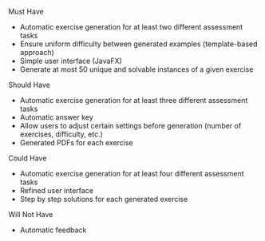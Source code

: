Must Have
 - Automatic exercise generation for at least two different assessment tasks
 - Ensure uniform difficulty between generated examples (template-based approach)
 - Simple user interface (JavaFX)
 - Generate at most 50 unique and solvable instances of a given exercise 

Should Have
 - Automatic exercise generation for at least three different assessment tasks
 - Automatic answer key
 - Allow users to adjust certain settings before generation (number of exercises, difficulty, etc.)
 - Generated PDFs for each exercise

Could Have
 - Automatic exercise generation for at least four different assessment tasks
 - Refined user interface
 - Step by step solutions for each generated exercise

Will Not Have
 - Automatic feedback
 
